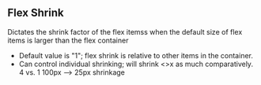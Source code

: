 ## Flex Shrink

Dictates the shrink factor of the flex itemss when the default size of flex items is larger than the flex container

* Default value is "1"; flex shrink is relative to other items in the container.  
* Can control individual shrinking; will shrink <>x as much comparatively.
4 vs. 1
100px --> 25px shrinkage